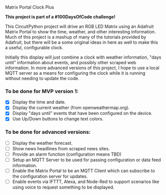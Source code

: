 Matrix Portal Clock Plus

**This project is part of a #100DaysOfCode challenge!**

This CircuitPython project will drive an RGB LED Matrix using an Adafruit
Matrix Portal to show the time, weather, and other interesting information.
Much of this project is a mashup of many of the tutorials provided by Adafruit,
but there will be a some original ideas in here as well to make this a 
useful, configurable clock.

Initially this display will just combine a clock with weather information,
"days until" information about events, and possibly other scraped web
information. In more advanced versions of this project, I hope to use a
local MQTT server as a means for configuring the clock while it is running
without needing to update the code.

### To be done for MVP version 1:
- [x] Display the time and date.
- [x] Display the current weather (from openweathermap.org).
- [x] Display "days until" events that have been configured on the device.
- [x] Use Up/Down buttons to change text colors.

### To be done for advanced versions:
- [ ] Display the weather forecast.
- [ ] Show news headlines from scraped news sites.
- [ ] Provide an alarm function (configuration means TBD)
- [ ] Setup an MQTT Server to be used for passing configuration or data
feed information.
- [ ] Enable the Matrix Portal to be an MQTT Client which can subscribe
to the configuration server for updates.
- [ ] Enable events via IFTTT, Alexa, and Node-Red to support scenarios
like using voice to request something to be displayed.